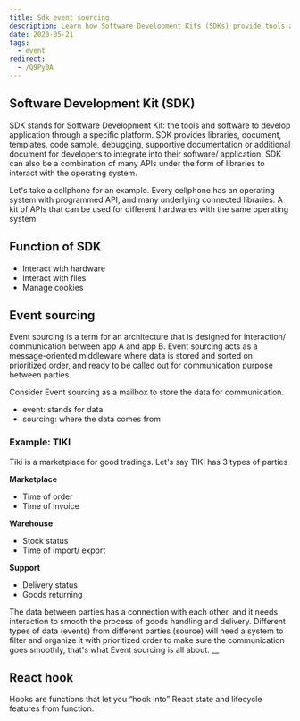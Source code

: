 ```yaml
---
title: Sdk event sourcing
description: Learn how Software Development Kits (SDKs) provide tools and APIs for app development, and discover how Event sourcing manages data communication between systems efficiently.
date: 2020-05-21
tags:
  - event
redirect:
  - /Q9Py0A
---
```


## Software Development Kit (SDK)

SDK stands for Software Development Kit: the tools and software to develop application through a specific platform. SDK provides libraries, document, templates, code sample, debugging, supportive documentation or additional document for developers to integrate into their software/ application. SDK can also be a combination of many APIs under the form of libraries to interact with the operating system.

Let's take a cellphone for an example. Every cellphone has an operating system with programmed API, and many underlying connected libraries. A kit of APIs that can be used for different hardwares with the same operating system.

## Function of SDK

- Interact with hardware
- Interact with files
- Manage cookies

## Event sourcing

Event sourcing is a term for an architecture that is designed for interaction/ communication between app A and app B. Event sourcing acts as a message-oriented middleware where data is stored and sorted on prioritized order, and ready to be called out for communication purpose between parties.

Consider Event sourcing as a mailbox to store the data for communication.

- event: stands for data
- sourcing: where the data comes from

### Example: TIKI

Tiki is a marketplace for good tradings. Let's say TIKI has 3 types of parties

**Marketplace**

- Time of order
- Time of invoice

**Warehouse**

- Stock status
- Time of import/ export

**Support**

- Delivery status
- Goods returning

The data between parties has a connection with each other, and it needs interaction to smooth the process of goods handling and delivery. Different types of data (events) from different parties (source) will need a system to filter and organize it with prioritized order to make sure the communication goes smoothly, that's what Event sourcing is all about. \_\_

## React hook

Hooks are functions that let you “hook into” React state and lifecycle features from function.
